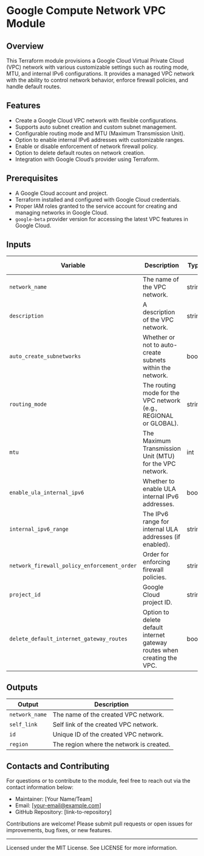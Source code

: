 # Google Compute Network VPC Module

## Overview
This Terraform module provisions a Google Cloud Virtual Private Cloud (VPC) network with various customizable settings such as routing mode, MTU, and internal IPv6 configurations. It provides a managed VPC network with the ability to control network behavior, enforce firewall policies, and handle default routes.

## Features
- Create a Google Cloud VPC network with flexible configurations.
- Supports auto subnet creation and custom subnet management.
- Configurable routing mode and MTU (Maximum Transmission Unit).
- Option to enable internal IPv6 addresses with customizable ranges.
- Enable or disable enforcement of network firewall policy.
- Option to delete default routes on network creation.
- Integration with Google Cloud’s provider using Terraform.

## Prerequisites
- A Google Cloud account and project.
- Terraform installed and configured with Google Cloud credentials.
- Proper IAM roles granted to the service account for creating and managing networks in Google Cloud.
- `google-beta` provider version for accessing the latest VPC features in Google Cloud.

## Inputs
| Variable                                    | Description                                                            | Type    | Default Value               |
|---------------------------------------------|------------------------------------------------------------------------|---------|-----------------------------|
| `network_name`                              | The name of the VPC network.                                           | string  | n/a                         |
| `description`                               | A description of the VPC network.                                      | string  | ""                          |
| `auto_create_subnetworks`                   | Whether or not to auto-create subnets within the network.              | bool    | true                        |
| `routing_mode`                              | The routing mode for the VPC network (e.g., REGIONAL or GLOBAL).       | string  | "REGIONAL"                  |
| `mtu`                                       | The Maximum Transmission Unit (MTU) for the VPC network.               | int     | 1460                        |
| `enable_ula_internal_ipv6`                  | Whether to enable ULA internal IPv6 addresses.                         | bool    | false                       |
| `internal_ipv6_range`                       | The IPv6 range for internal ULA addresses (if enabled).                | string  | "fd00::/8"                  |
| `network_firewall_policy_enforcement_order` | Order for enforcing firewall policies.                        		   | string  | "LIFO"                      |
| `project_id`                                | Google Cloud project ID.                                               | string  | n/a                         |
| `delete_default_internet_gateway_routes`    | Option to delete default internet gateway routes when creating the VPC.| bool    | false                       |

## Outputs
| Output                             | Description                                                        |
|------------------------------------|--------------------------------------------------------------------|
| `network_name`                     | The name of the created VPC network.                               |
| `self_link`                        | Self link of the created VPC network.                              |
| `id`                               | Unique ID of the created VPC network.                              |
| `region`                           | The region where the network is created.                           |

## Contacts and Contributing

For questions or to contribute to the module, feel free to reach out via the contact information below:

- Maintainer: [Your Name/Team]
- Email: [your-email@example.com]
- GitHub Repository: [link-to-repository]

Contributions are welcome! Please submit pull requests or open issues for improvements, bug fixes, or new features.

---
Licensed under the MIT License. See LICENSE for more information.
